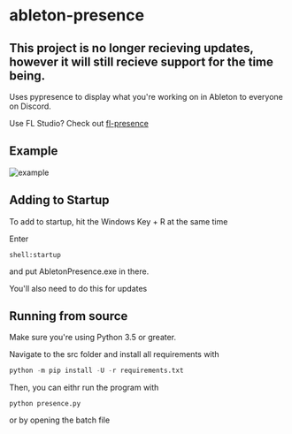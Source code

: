 # ableton-presence
## This project is no longer recieving updates, however it will still recieve support for the time being.

Uses pypresence to display what you're working on in Ableton to everyone on Discord.

Use FL Studio? Check out [fl-presence](https://github.com/Discord-ian/fl-presence)

## Example

![example](https://pbs.twimg.com/media/EMYPx8-XkAAQZWG?format=png&name=small)

## Adding to Startup

To add to startup, hit the Windows Key + R at the same time

Enter 

```
shell:startup
```

and put AbletonPresence.exe in there.

You'll also need to do this for updates

## Running from source

Make sure you're using Python 3.5 or greater.

Navigate to the src folder and install all requirements with
```python
python -m pip install -U -r requirements.txt
```

Then, you can eithr run the program with 
```
python presence.py
```

or by opening the batch file
